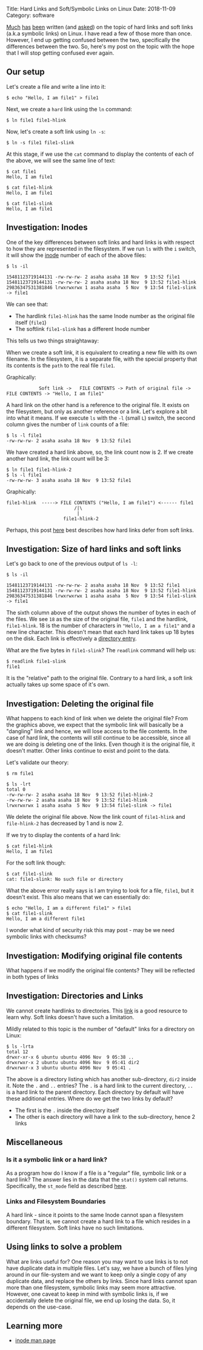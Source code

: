 Title: Hard Links and Soft/Symbolic Links on Linux
Date: 2018-11-09
Category: software

[Much](https://medium.com/@wendymayorgasegura/what-is-the-difference-between-a-hard-link-and-a-symbolic-link-8c0493041b62) 
[has](https://medium.com/@meghamohan/hard-link-and-symbolic-link-3cad74e5b5dc) [been](https://medium.com/meatandmachines/explaining-the-difference-between-hard-links-symbolic-links-using-bruce-lee-32828832e8d3) written (and [asked](https://stackoverflow.com/questions/185899/what-is-the-difference-between-a-symbolic-link-and-a-hard-link)) 
on the topic of hard links and soft links (a.k.a symbolic links) on Linux. I have read a few of those more than once.
However, I end up getting confused between the two, specifically the differences between the two. So, here's 
my post on the topic with the hope that I will stop getting confused ever again.

## Our setup

Let's create a file and write a line into it:

```
$ echo "Hello, I am file1" > file1
```

Next, we create a `hard` link using the `ln` command:

```
$ ln file1 file1-hlink
```

Now, let's create a soft link using `ln -s`:

```
$ ln -s file1 file1-slink
```

At this stage, if we use the `cat` command to display the contents of each of the above, we
will see the same line of text:

```
$ cat file1
Hello, I am file1

$ cat file1-hlink
Hello, I am file1

$ cat file1-slink
Hello, I am file1
```
## Investigation: Inodes

One of the key differences between soft links and hard links is with respect to how they are represented
in the filesystem. If we run `ls` with the `i` switch, it will show the [inode](https://en.wikipedia.org/wiki/Inode)
number of each of the above files:

```
$ ls -il

15481123719144131 -rw-rw-rw- 2 asaha asaha 18 Nov  9 13:52 file1
15481123719144131 -rw-rw-rw- 2 asaha asaha 18 Nov  9 13:52 file1-hlink
29836347531381846 lrwxrwxrwx 1 asaha asaha  5 Nov  9 13:54 file1-slink -> file1
```

We can see that:

- The hardlink `file1-hlink` has the same Inode number as the original file itself (`file1`)
- The softlink `file1-slink` has a different Inode number

This tells us two things straightaway:

When we create a soft link, it is equivalent to creating a new file with its own filename. In the filesystem, 
it is a separate file, with the special property that its contents is the `path` to the real file `file1`.

Graphically:

```
            Soft link ->   FILE CONTENTS -> Path of original file -> FILE CONTENTS -> "Hello, I am file1"
```

A hard link on the other hand is a reference to the original file. It exists on the filesystem, but only as another
reference or a link. Let's explore a bit into what it means. If we execute `ls` with the `-l` (small `L`) switch, the
second column gives the number of `link` counts of a file:

```
$ ls -l file1
-rw-rw-rw- 2 asaha asaha 18 Nov  9 13:52 file1
```

We have created a hard link above, so, the link count now is 2. If we create another hard link, the link count will be 3:

```
$ ln file1 file1-hlink-2
$ ls -l file1
-rw-rw-rw- 3 asaha asaha 18 Nov  9 13:52 file1
```

Graphically:

```
file1-hlink  -----> FILE CONTENTS ("Hello, I am file1") <------ file1
                         /|\ 
                          |
                     file1-hlink-2
```

Perhaps, this post [here](https://linuxgazette.net/35/tag/links.html) best describes how hard links defer from
soft links.

## Investigation: Size of hard links and soft links

Let's go back to one of the previous output of `ls -l`:

```
$ ls -il

15481123719144131 -rw-rw-rw- 2 asaha asaha 18 Nov  9 13:52 file1
15481123719144131 -rw-rw-rw- 2 asaha asaha 18 Nov  9 13:52 file1-hlink
29836347531381846 lrwxrwxrwx 1 asaha asaha  5 Nov  9 13:54 file1-slink -> file1
```

The sixth column above of the output shows the number of bytes in each of the files. We see `18` as the size
of the original file, `file1` and the hardlink, `file1-hlink`. 18 is the number of characters in `"Hello, I am a file1"`
and a new line character. This doesn't mean that each hard link takes up 18 bytes on the disk. Each link is effectively
a [directory entry](https://ext4.wiki.kernel.org/index.php/Ext4_Disk_Layout#Directory_Entries).

What are the five bytes in `file1-slink`? The `readlink` command will help us:

```
$ readlink file1-slink
file1
```
It is the "relative" path to the original file. Contrary to a hard link, a soft link actually takes up some space of it's
own.

## Investigation: Deleting the original file

What happens to each kind of link when we delete the original file? From the graphics above, we expect that the symbolic
link will basically be a "dangling" link and hence, we will lose access to the file contents. In the case of hard link, the contents will still continue to be accessible, since all we are doing is deleting one of the links. Even though it is the original file,
it doesn't matter. Other links continue to exist and point to the data.

Let's validate our theory:

```
$ rm file1

$ ls -lrt
total 0
-rw-rw-rw- 2 asaha asaha 18 Nov  9 13:52 file1-hlink-2
-rw-rw-rw- 2 asaha asaha 18 Nov  9 13:52 file1-hlink
lrwxrwxrwx 1 asaha asaha  5 Nov  9 13:54 file1-slink -> file1
```

We delete the original file above. Now the link count of `file1-hlink` and `file-hlink-2` has decreased by 1 and
is now 2.

If we try to display the contents of a hard link:

```
$ cat file1-hlink
Hello, I am file1
```

For the soft link though:

```
$ cat file1-slink
cat: file1-slink: No such file or directory
```

What the above error really says is I am trying to look for a file, `file1`, but it doesn't exist. This also means that
we can essentially do:

```
$ echo "Hello, I am a different file1" > file1
$ cat file1-slink
Hello, I am a different file1
```

I wonder what kind of security risk this may post - may be we need symbolic links with checksums?

## Investigation: Modifying original file contents

What happens if we modify the original file contents? They will be reflected in both types of links

## Investigation: Directories and Links

We cannot create hardlinks to directories. This [link](https://askubuntu.com/questions/210741/why-are-hard-links-not-allowed-for-directories) is a good resource to learn why. Soft links doesn't have such a limitation.

Mildly related to this topic is the number of "default" links for a directory on Linux:

```
$ ls -lrta
total 12
drwxr-xr-x 6 ubuntu ubuntu 4096 Nov  9 05:38 ..
drwxrwxr-x 2 ubuntu ubuntu 4096 Nov  9 05:41 dir2
drwxrwxr-x 3 ubuntu ubuntu 4096 Nov  9 05:41 .
```

The above is a directory listing which has another sub-directory, `dir2` inside it. Note the `.` and `..` entries? The `.` is
a hard link to the current directory, `..` is a hard link to the parent directory. Each directory by default will have these
additional entries. Where do we get the two links by default?

- The first is the `.` inside the directory itself
- The other is each directory will have a link to the sub-directory, hence 2 links

## Miscellaneous

### Is it a symbolic link or a hard link?

As a program how do I know if a file is a "regular" file, symbolic link or a hard link? The answer lies in the
data that the `stat()` system call returns. Specifically, the `st_mode` field as described [here](http://man7.org/linux/man-pages/man7/inode.7.html).

### Links and Filesystem Boundaries

A hard link - since it points to the same Inode cannot span a filesystem boundary. That is, we cannot create a hard link
to a file which resides in a different filesystem. Soft links have no such limitations.

## Using links to solve a problem

What are links useful for? One reason you may want to use links is to not have duplicate data in multiple files.
Let's say, we have a bunch of files lying around in our file-system and we want to keep only a single copy of any duplicate
data, and replace the others by links. Since hard links cannot span more than one filesystem, symbolic links may seem more
attractive. However, one caveat to keep in mind with symbolic links is, if we accidentally delete the original file, we end up 
losing the data. So, it depends on the use-case. 

## Learning more

- [inode man page](http://man7.org/linux/man-pages/man7/inode.7.html)
